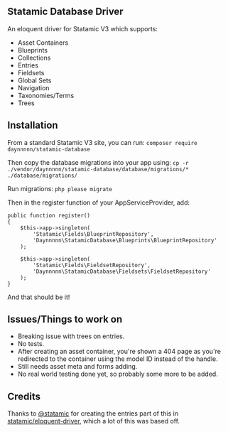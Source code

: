 ## Statamic Database Driver

An eloquent driver for Statamic V3 which supports:

 - Asset Containers
 - Blueprints
 - Collections
 - Entries
 - Fieldsets
 - Global Sets
 - Navigation
 - Taxonomies/Terms
 - Trees

## Installation

From a standard Statamic V3 site, you can run:
`composer require daynnnnn/statamic-database`

Then copy the database migrations into your app using:
`cp -r ./vendor/daynnnnn/statamic-database/database/migrations/* ./database/migrations/`

Run migrations:
`php please migrate`

Then in the register function of your AppServiceProvider, add:
```
public function register()
{
    $this->app->singleton(
        'Statamic\Fields\BlueprintRepository',
        'Daynnnnn\StatamicDatabase\Blueprints\BlueprintRepository'
    );

    $this->app->singleton(
        'Statamic\Fields\FieldsetRepository',
        'Daynnnnn\StatamicDatabase\Fieldsets\FieldsetRepository'
    );
}
```
And that should be it!

## Issues/Things to work on

 - Breaking issue with trees on entries.
 - No tests.
 - After creating an asset container, you're shown a 404 page as you're redirected to the container using the model ID instead of the handle.
 - Still needs asset meta and forms adding.
 - No real world testing done yet, so probably some more to be added.

## Credits

Thanks to [@statamic](https://statamic.dev/)  for creating the entries part of this in [statamic/eloquent-driver](https://github.com/statamic/eloquent-driver), which a lot of this was based off.
